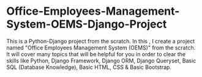 # Office-Employees-Management-System-OEMS-Django-Project
This is a Python-Django project from the scratch. In this , I create a project named "Office Employees Management System (OEMS)" from the scratch. It will cover many topics that will be helpful for you in order to clear the skills like Python, Django Framework, Django ORM, Django Queryset, Basic SQL (Database Knowledge), Basic HTML, CSS &amp; Basic Bootstrap. 
